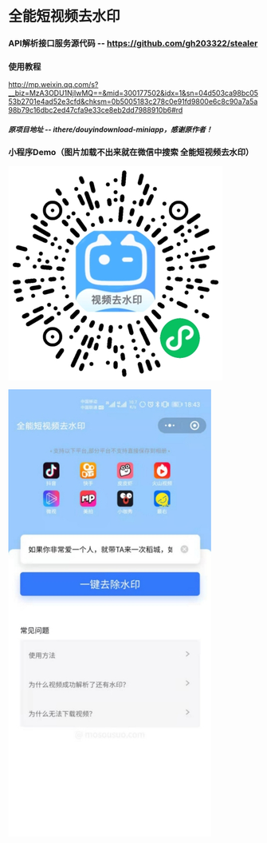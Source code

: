 # 全能短视频去水印
### API解析接口服务源代码 -- https://github.com/gh203322/stealer

### 使用教程  
http://mp.weixin.qq.com/s?__biz=MzA3ODU1NjIwMQ==&mid=300177502&idx=1&sn=04d503ca98bc0553b2701e4ad52e3cfd&chksm=0b5005183c278c0e91fd9800e6c8c90a7a5a98b79c16dbc2ed47cfa9e33ce8eb2dd7988910b6#rd


##### 原项目地址 -- ithere/douyindownload-miniapp，感谢原作者！

### 小程序Demo（图片加载不出来就在微信中搜索 全能短视频去水印）
![全能短视频去水印](pic_qocode.png)

![全能短视频去水印](pic_effect.jpg)

